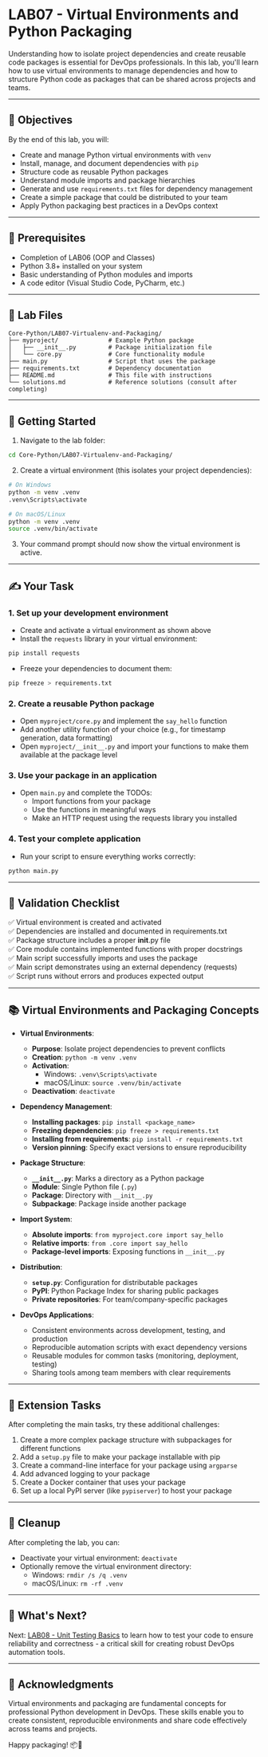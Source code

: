 # LAB07 - Virtual Environments and Python Packaging

Understanding how to isolate project dependencies and create reusable code packages is essential for DevOps professionals. In this lab, you'll learn how to use virtual environments to manage dependencies and how to structure Python code as packages that can be shared across projects and teams.

---

## 🎯 Objectives

By the end of this lab, you will:
- Create and manage Python virtual environments with `venv`
- Install, manage, and document dependencies with `pip`
- Structure code as reusable Python packages
- Understand module imports and package hierarchies
- Generate and use `requirements.txt` files for dependency management
- Create a simple package that could be distributed to your team
- Apply Python packaging best practices in a DevOps context

---

## 🧰 Prerequisites

- Completion of LAB06 (OOP and Classes)
- Python 3.8+ installed on your system
- Basic understanding of Python modules and imports
- A code editor (Visual Studio Code, PyCharm, etc.)

---

## 📁 Lab Files

```
Core-Python/LAB07-Virtualenv-and-Packaging/
├── myproject/              # Example Python package
│   ├── __init__.py         # Package initialization file
│   └── core.py             # Core functionality module
├── main.py                 # Script that uses the package
├── requirements.txt        # Dependency documentation
├── README.md               # This file with instructions
└── solutions.md            # Reference solutions (consult after completing)
```

---

## 🚀 Getting Started

1. Navigate to the lab folder:
```bash
cd Core-Python/LAB07-Virtualenv-and-Packaging/
```

2. Create a virtual environment (this isolates your project dependencies):
```bash
# On Windows
python -m venv .venv
.venv\Scripts\activate

# On macOS/Linux
python -m venv .venv
source .venv/bin/activate
```

3. Your command prompt should now show the virtual environment is active.

---

## ✍️ Your Task

### 1. Set up your development environment

- Create and activate a virtual environment as shown above
- Install the `requests` library in your virtual environment:
```bash
pip install requests
```
- Freeze your dependencies to document them:
```bash
pip freeze > requirements.txt
```

### 2. Create a reusable Python package

- Open `myproject/core.py` and implement the `say_hello` function
- Add another utility function of your choice (e.g., for timestamp generation, data formatting)
- Open `myproject/__init__.py` and import your functions to make them available at the package level

### 3. Use your package in an application

- Open `main.py` and complete the TODOs:
  - Import functions from your package
  - Use the functions in meaningful ways
  - Make an HTTP request using the requests library you installed

### 4. Test your complete application

- Run your script to ensure everything works correctly:
```bash
python main.py
```

---

## 🧪 Validation Checklist

✅ Virtual environment is created and activated  
✅ Dependencies are installed and documented in requirements.txt  
✅ Package structure includes a proper __init__.py file  
✅ Core module contains implemented functions with proper docstrings  
✅ Main script successfully imports and uses the package  
✅ Main script demonstrates using an external dependency (requests)  
✅ Script runs without errors and produces expected output  

---

## 📚 Virtual Environments and Packaging Concepts

- **Virtual Environments**:
  - **Purpose**: Isolate project dependencies to prevent conflicts
  - **Creation**: `python -m venv .venv`
  - **Activation**: 
    - Windows: `.venv\Scripts\activate`
    - macOS/Linux: `source .venv/bin/activate`
  - **Deactivation**: `deactivate`

- **Dependency Management**:
  - **Installing packages**: `pip install <package_name>`
  - **Freezing dependencies**: `pip freeze > requirements.txt`
  - **Installing from requirements**: `pip install -r requirements.txt`
  - **Version pinning**: Specify exact versions to ensure reproducibility

- **Package Structure**:
  - **`__init__.py`**: Marks a directory as a Python package
  - **Module**: Single Python file (`.py`)
  - **Package**: Directory with `__init__.py`
  - **Subpackage**: Package inside another package

- **Import System**:
  - **Absolute imports**: `from myproject.core import say_hello`
  - **Relative imports**: `from .core import say_hello`
  - **Package-level imports**: Exposing functions in `__init__.py`

- **Distribution**:
  - **`setup.py`**: Configuration for distributable packages
  - **PyPI**: Python Package Index for sharing public packages
  - **Private repositories**: For team/company-specific packages

- **DevOps Applications**:
  - Consistent environments across development, testing, and production
  - Reproducible automation scripts with exact dependency versions
  - Reusable modules for common tasks (monitoring, deployment, testing)
  - Sharing tools among team members with clear requirements

---

## 🚀 Extension Tasks

After completing the main tasks, try these additional challenges:
1. Create a more complex package structure with subpackages for different functions
2. Add a `setup.py` file to make your package installable with pip
3. Create a command-line interface for your package using `argparse`
4. Add advanced logging to your package
5. Create a Docker container that uses your package
6. Set up a local PyPI server (like `pypiserver`) to host your package

---

## 🧹 Cleanup

After completing the lab, you can:
- Deactivate your virtual environment: `deactivate`
- Optionally remove the virtual environment directory:
  - Windows: `rmdir /s /q .venv`
  - macOS/Linux: `rm -rf .venv`

---

## 💬 What's Next?

Next: [LAB08 - Unit Testing Basics](../LAB08-Unit-Testing-Basics/) to learn how to test your code to ensure reliability and correctness - a critical skill for creating robust DevOps automation tools.

---

## 🙏 Acknowledgments

Virtual environments and packaging are fundamental concepts for professional Python development in DevOps. These skills enable you to create consistent, reproducible environments and share code effectively across teams and projects.

Happy packaging! 📦🐍

